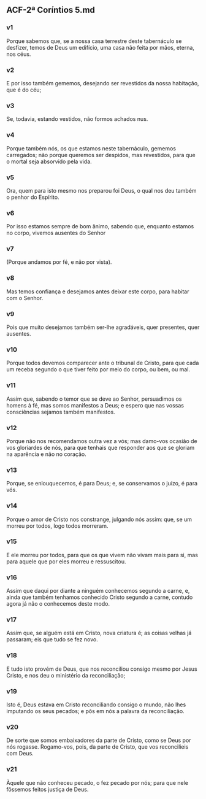 ## ACF-2ª Coríntios 5.md
### v1
 Porque sabemos que, se a nossa casa terrestre deste tabernáculo se desfizer, temos de Deus um edifício, uma casa não feita por mãos, eterna, nos céus.
### v2
 E por isso também gememos, desejando ser revestidos da nossa habitação, que é do céu;
### v3
 Se, todavia, estando vestidos, não formos achados nus.
### v4
 Porque também nós, os que estamos neste tabernáculo, gememos carregados; não porque queremos ser despidos, mas revestidos, para que o mortal seja absorvido pela vida.
### v5
 Ora, quem para isto mesmo nos preparou foi Deus, o qual nos deu também o penhor do Espírito.
### v6
 Por isso estamos sempre de bom ânimo, sabendo que, enquanto estamos no corpo, vivemos ausentes do Senhor
### v7
 (Porque andamos por fé, e não por vista).
### v8
 Mas temos confiança e desejamos antes deixar este corpo, para habitar com o Senhor.
### v9
 Pois que muito desejamos também ser-lhe agradáveis, quer presentes, quer ausentes.
### v10
 Porque todos devemos comparecer ante o tribunal de Cristo, para que cada um receba segundo o que tiver feito por meio do corpo, ou bem, ou mal.
### v11
 Assim que, sabendo o temor que se deve ao Senhor, persuadimos os homens à fé, mas somos manifestos a Deus; e espero que nas vossas consciências sejamos também manifestos.
### v12
 Porque não nos recomendamos outra vez a vós; mas damo-vos ocasião de vos gloriardes de nós, para que tenhais que responder aos que se gloriam na aparência e não no coração.
### v13
 Porque, se enlouquecemos, é para Deus; e, se conservamos o juízo, é para vós.
### v14
 Porque o amor de Cristo nos constrange, julgando nós assim: que, se um morreu por todos, logo todos morreram.
### v15
 E ele morreu por todos, para que os que vivem não vivam mais para si, mas para aquele que por eles morreu e ressuscitou.
### v16
 Assim que daqui por diante a ninguém conhecemos segundo a carne, e, ainda que também tenhamos conhecido Cristo segundo a carne, contudo agora já não o conhecemos deste modo.
### v17
 Assim que, se alguém está em Cristo, nova criatura é; as coisas velhas já passaram; eis que tudo se fez novo.
### v18
 E tudo isto provém de Deus, que nos reconciliou consigo mesmo por Jesus Cristo, e nos deu o ministério da reconciliação;
### v19
 Isto é, Deus estava em Cristo reconciliando consigo o mundo, não lhes imputando os seus pecados; e pôs em nós a palavra da reconciliação.
### v20
 De sorte que somos embaixadores da parte de Cristo, como se Deus por nós rogasse. Rogamo-vos, pois, da parte de Cristo, que vos reconcilieis com Deus.
### v21
 Àquele que não conheceu pecado, o fez pecado por nós; para que nele fôssemos feitos justiça de Deus.
